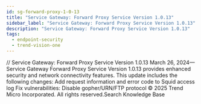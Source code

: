 ```yaml
---
id: sg-forward-proxy-1-0-13
title: "Service Gateway: Forward Proxy Service Version 1.0.13"
sidebar_label: "Service Gateway: Forward Proxy Service Version 1.0.13"
description: "Service Gateway: Forward Proxy Service Version 1.0.13"
tags:
  - endpoint-security
  - trend-vision-one
---
```


/*<![CDATA[*/ $('#title').html($('meta[name=map-description]').attr('content')); /*]]>*/ Service Gateway: Forward Proxy Service Version 1.0.13 March 26, 2024—Service Gateway Forward Proxy Service Version 1.0.13 provides enhanced security and network connectivity features. This update includes the following changes: Add request information and error code to Squid access log Fix vulnerabilities: Disable gopher/URN/FTP protocol © 2025 Trend Micro Incorporated. All rights reserved.Search Knowledge Base